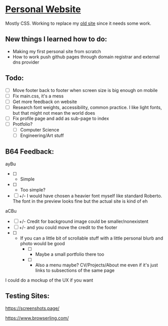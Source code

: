 # [Personal Website](https://edmunddong.github.io)

Mostly CSS. Working to replace my [old site](https://sites.google.com/view/eedong/) since it needs some work.

## New things I learned how to do:

- Making my first personal site from scratch
- How to work push github pages through domain registrar and external dns provider

## Todo:

- [ ] Move footer back to footer when screen size is big enough on mobile
- [ ] Fix main.css, it's a mess
- [ ] Get more feedback on website
- [ ] Research font weights, accessibility, common practice. I like light fonts, but that might not mean the world does
- [ ] Fix profile page and add as sub-page to index
- [ ] Protfolio?
    - [ ] Computer Science
    - [ ] Engineering/Art stuff

## B64 Feedback: 

ayBu
- [ ] + Simple 
- [ ] - Too simple? 
- [ ] +/- I would have chosen a heavier font myself like standard Roberto. The font in the preview looks fine but the actual site is kind of eh

aCBu
- [ ] +/- Credit for background image could be smaller/nonexistent
- [ ] +/- and you could move the credit to the footer
- [ ] + If you can a little bit of scrollable stuff with a little personal blurb and photo would be good
    - [ ] + Maybe a small portfolio there too
    - [ ] + Also a menu maybe? CV/Projects/About me even if it's just links to subsections of the same page

I could do a mockup of the UX if you want

## Testing Sites: 

https://screenshots.page/

https://www.browserling.com/

